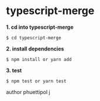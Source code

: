 # typescript-merge



 **1. cd into typescript-merge**
 ```
$ cd typescript-merge
```
**2. install dependencies**
```
$ npm install or yarn add
```
**3. test**
```
$ npm test or yarn test
```

author phuettipol j
